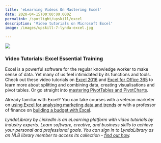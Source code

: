 ```yaml
---
title: 'eLearning Videos On Mastering Excel'
date: 2020-04-15T00:00:00.000Z
permalink: /spotlight/upskill/excel
description: 'Video tutorials on Microsoft Excel'
image: /images/upskill-7-lynda-excel.jpg

---
```


<img src="/images/upskill-7-lynda-excel.jpg">
<h3>Video Tutorials: Excel Essential Training</h3>
<p>Excel is a powerful software for the regular knowledge worker to make sense of data. Yet many of us feel intimidated by its functions and tools. Check out these video tutorials on <a href="https://www.lynda.com/Excel-tutorials/Excel-2016-Essential-Training/376985-2.html" target="_blank">Excel 2016</a> and <a href="https://www.lynda.com/Excel-tutorials/Excel-Essential-Training-Office-365/728369-2.html" target="_blank">Excel for Office 365</a> to learn more about splitting and combining data, creating visualisations and pivot tables. Or go straight into <a href="https://www.lynda.com/Excel-tutorials/Excel-PivotTables-Part-1-Mastering-PivotTables-PivotCharts/800195-2.html" target="_blank">mastering PivotTables and PivotCharts</a>.</p> 
<p>Already familiar with Excel? You can take courses with a veteran marketer on <a href="https://www.lynda.com/Excel-tutorials/Excel-Marketers/618711-2.html" target="_blank">using Excel for analysing marketing data and trends</a> or with a professor of finance on <a href="https://www.lynda.com/Excel-tutorials/Operational-budgeting-Excel/697706/748435-4.html" target="_blank">building a budget with Excel</a>.
<p><i>LyndaLibrary by LinkedIn is an eLearning platform with video tutorials by industry experts. Learn software, creative, and business skills to achieve your personal and professional goals. You can sign in to LyndaLibrary as an NLB library member to access its collection - <a href="/get-started-with/lynda/">find out how</a>.</i></p>
